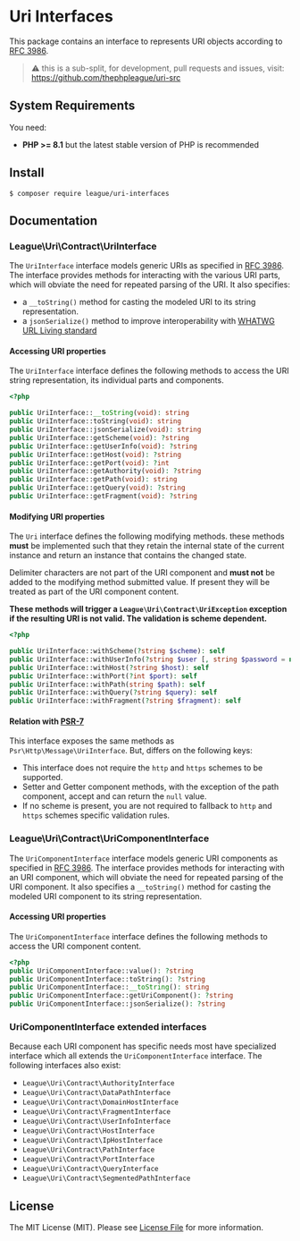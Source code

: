 Uri Interfaces
=======

This package contains an interface to represents URI objects according to [RFC 3986](http://tools.ietf.org/html/rfc3986).

> ⚠️ this is a sub-split, for development, pull requests and issues, visit: https://github.com/thephpleague/uri-src

System Requirements
-------

You need:

- **PHP >= 8.1** but the latest stable version of PHP is recommended

Install
--------

```
$ composer require league/uri-interfaces
```

Documentation
--------

### League\Uri\Contract\UriInterface

The `UriInterface` interface models generic URIs as specified in [RFC 3986](http://tools.ietf.org/html/rfc3986).
The interface provides methods for interacting with the various URI parts, which will obviate the need for repeated parsing of the URI.
It also specifies:

- a `__toString()` method for casting the modeled URI to its string representation.
- a `jsonSerialize()` method to improve interoperability with [WHATWG URL Living standard](https://url.spec.whatwg.org/)

#### Accessing URI properties

The `UriInterface` interface defines the following methods to access the URI string representation, its individual parts and components.

~~~php
<?php

public UriInterface::__toString(void): string
public UriInterface::toString(void): string
public UriInterface::jsonSerialize(void): string
public UriInterface::getScheme(void): ?string
public UriInterface::getUserInfo(void): ?string
public UriInterface::getHost(void): ?string
public UriInterface::getPort(void): ?int
public UriInterface::getAuthority(void): ?string
public UriInterface::getPath(void): string
public UriInterface::getQuery(void): ?string
public UriInterface::getFragment(void): ?string
~~~

#### Modifying URI properties

The `Uri` interface defines the following modifying methods. these methods **must** be implemented such that they retain the internal state of the current instance and return an instance that contains the changed state.

Delimiter characters are not part of the URI component and **must not** be added to the modifying method submitted value. If present they will be treated as part of the URI component content.

**These methods will trigger a `League\Uri\Contract\UriException` exception if the resulting URI is not valid. The validation is scheme dependent.**

~~~php
<?php

public UriInterface::withScheme(?string $scheme): self
public UriInterface::withUserInfo(?string $user [, string $password = null]): self
public UriInterface::withHost(?string $host): self
public UriInterface::withPort(?int $port): self
public UriInterface::withPath(string $path): self
public UriInterface::withQuery(?string $query): self
public UriInterface::withFragment(?string $fragment): self
~~~

#### Relation with [PSR-7](http://www.php-fig.org/psr/psr-7/#3-5-psr-http-message-uriinterface)

This interface exposes the same methods as `Psr\Http\Message\UriInterface`. But, differs on the following keys:

- This interface does not require the `http` and `https` schemes to be supported.
- Setter and Getter component methods, with the exception of the path component, accept and can return the `null` value.
- If no scheme is present, you are not required to fallback to `http` and `https` schemes specific validation rules.

### League\Uri\Contract\UriComponentInterface

The `UriComponentInterface` interface models generic URI components as specified in [RFC 3986](http://tools.ietf.org/html/rfc3986). The interface provides methods for interacting with an URI component, which will obviate the need for repeated parsing of the URI component. It also specifies a `__toString()` method for casting the modeled URI component to its string representation.

#### Accessing URI properties

The `UriComponentInterface` interface defines the following methods to access the URI component content.

~~~php
<?php
public UriComponentInterface::value(): ?string
public UriComponentInterface::toString(): ?string
public UriComponentInterface::__toString(): string
public UriComponentInterface::getUriComponent(): ?string
public UriComponentInterface::jsonSerialize(): ?string
~~~

### UriComponentInterface extended interfaces

Because each URI component has specific needs most have specialized interface which all extends the `UriComponentInterface` interface. The following interfaces also exist:

- `League\Uri\Contract\AuthorityInterface`
- `League\Uri\Contract\DataPathInterface`
- `League\Uri\Contract\DomainHostInterface`
- `League\Uri\Contract\FragmentInterface`
- `League\Uri\Contract\UserInfoInterface`
- `League\Uri\Contract\HostInterface`
- `League\Uri\Contract\IpHostInterface`
- `League\Uri\Contract\PathInterface`
- `League\Uri\Contract\PortInterface`
- `League\Uri\Contract\QueryInterface`
- `League\Uri\Contract\SegmentedPathInterface`

License
-------

The MIT License (MIT). Please see [License File](LICENSE) for more information.
